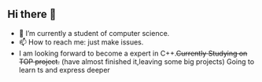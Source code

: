 ## Hi there 👋

<!--
**985025074/985025074** is a ✨ _special_ ✨ repository because its `README.md` (this file) appears on your GitHub profile.

Here are some ideas to get you started:

- 🔭 I’m currently studying.

- 📫 How to reach me: 985025074
- 😄 Pronouns: ...
- ⚡ Fun fact: ...
-->
- 🔭 I’m currently a student of computer science.
- 📫 How to reach me: just make issues.
- I am looking forward to become a expert in C++.~~Currently Studying on TOP project.~~ (have almost finished it,leaving some big projects) Going to learn ts and express deeper

